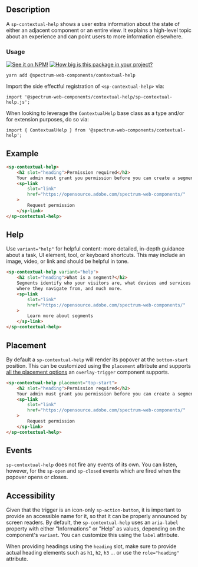 ## Description

A `sp-contextual-help` shows a user extra information about the state of either an adjacent component or an entire view. It explains a high-level topic about an experience and can point users to more information elsewhere.

### Usage

[![See it on NPM!](https://img.shields.io/npm/v/@spectrum-web-components/contextual-help?style=for-the-badge)](https://www.npmjs.com/package/@spectrum-web-components/contextual-help)
[![How big is this package in your project?](https://img.shields.io/bundlephobia/minzip/@spectrum-web-components/contextual-help?style=for-the-badge)](https://bundlephobia.com/result?p=@spectrum-web-components/contextual-help)

```
yarn add @spectrum-web-components/contextual-help
```

Import the side effectful registration of `<sp-contextual-help>` via:

```
import '@spectrum-web-components/contextual-help/sp-contextual-help.js';
```

When looking to leverage the `ContextualHelp` base class as a type and/or for extension purposes, do so via:

```
import { ContextualHelp } from '@spectrum-web-components/contextual-help';
```

## Example

```html
<sp-contextual-help>
    <h2 slot="heading">Permission required</h2>
    Your admin must grant you permission before you can create a segment.
    <sp-link
        slot="link"
        href="https://opensource.adobe.com/spectrum-web-components/"
    >
        Request permission
    </sp-link>
</sp-contextual-help>
```

## Help

Use `variant="help"` for helpful content: more detailed, in-depth guidance about a task, UI element, tool, or keyboard shortcuts. This may include an image, video, or link and should be helpful in tone.

```html
<sp-contextual-help variant="help">
    <h2 slot="heading">What is a segment?</h2>
    Segments identify who your visitors are, what devices and services they use,
    where they navigate from, and much more.
    <sp-link
        slot="link"
        href="https://opensource.adobe.com/spectrum-web-components/"
    >
        Learn more about segments
    </sp-link>
</sp-contextual-help>
```

## Placement

By default a `sp-contextual-help` will render its popover at the `bottom-start` position. This can be customized using the `placement` attribute and supports [all the placement options](http://localhost:8000/components/overlay-trigger/#placement) an `overlay-trigger` component supports.

```html
<sp-contextual-help placement="top-start">
    <h2 slot="heading">Permission required</h2>
    Your admin must grant you permission before you can create a segment.
    <sp-link
        slot="link"
        href="https://opensource.adobe.com/spectrum-web-components/"
    >
        Request permission
    </sp-link>
</sp-contextual-help>
```

## Events

`sp-contextual-help` does not fire any events of its own. You can listen, however, for the `sp-open` and `sp-closed` events which are fired when the popover opens or closes.

## Accessibility

Given that the trigger is an icon-only `sp-action-button`, it is important to provide an accessible name for it, so that it can be properly announced by screen readers.
By default, the `sp-contextual-help` uses an `aria-label` property with either "Informations" or "Help" as values, depending on the component's `variant`.
You can customize this using the `label` attribute.

When providing headings using the `heading` slot, make sure to provide actual heading elements such as `h1`, `h2`, `h3` ... or use the `role="heading"` attribute.
